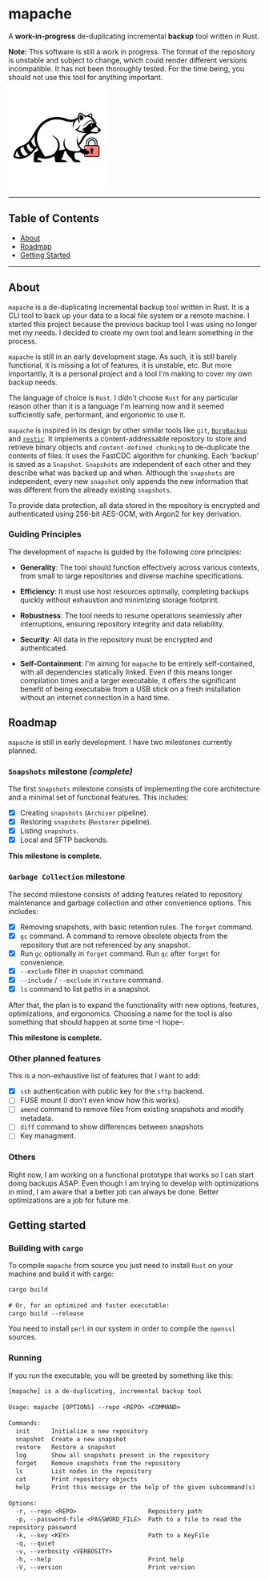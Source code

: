 # mapache

A **work-in-progress** de-duplicating incremental **backup** tool written in Rust.

**Note:**
This software is still a work in progress. The format of the repository is unstable and subject to change, which could render different versions incompatible. It has not been thoroughly tested. For the time being, you should not use this tool for anything important.

<img src="doc/res/mapache.png" alt="mapache logo" width="200"/>

---

## Table of Contents

- [About](#about)
- [Roadmap](#roadmap)
- [Getting Started](#getting-started)

---

## About

`mapache` is a de-duplicating incremental backup tool written in Rust. It is a CLI tool to back up your data to a local file system or a remote machine. I started this project because the previous backup tool I was using no longer met my needs. I decided to create my own tool and learn something in the process.

`mapache` is still in an early development stage. As such, it is still barely functional, it is missing a lot of features, it is unstable, etc. But more importantly, it is a personal project and a tool I'm making to cover my own backup needs.

The language of choice is `Rust`. I didn't choose `Rust` for any particular reason other than it is a language I'm learning now and it seemed sufficiently safe, performant, and ergonomic to use it.

`mapache` is inspired in its design by other similar tools like `git`, [`BorgBackup`](https://www.borgbackup.org/) and [`restic`](https://restic.net/). It implements a content-addressable repository to store and retrieve binary objects and `content-defined chunking` to de-duplicate the contents of files. It uses the FastCDC algorithm for chunking. Each 'backup' is saved as a `Snapshot`. `Snapshots` are independent of each other and they describe what was backed up and when. Although the `snapshots` are independent, every new `snapshot` only appends the new information that was different from the already existing `snapshots`.

To provide data protection, all data stored in the repository is encrypted and authenticated using 256-bit AES-GCM, with Argon2 for key derivation.

### Guiding Principles

The development of `mapache` is guided by the following core principles:

-   **Generality**: The tool should function effectively across various contexts, from small to large repositories and diverse machine specifications.

-   **Efficiency**: It must use host resources optimally, completing backups quickly without exhaustion and minimizing storage footprint.

-   **Robustness**: The tool needs to resume operations seamlessly after interruptions, ensuring repository integrity and data reliability.

-   **Security**: All data in the repository must be encrypted and authenticated.

-   **Self-Containment**: I'm aiming for `mapache` to be entirely self-contained, with all dependencies statically linked. Even if this means longer compilation times and a larger executable, it offers the significant benefit of being executable from a USB stick on a fresh installation without an internet connection in a hard time.


## Roadmap

`mapache` is still in early development. I have two milestones currently planned.

### `Snapshots` milestone *(complete)*

The first `Snapshots` milestone consists of implementing the core architecture and a minimal set of functional features. This includes:

-   [x] Creating `snapshots` (`Archiver` pipeline).
-   [x] Restoring `snapshots` (`Restorer` pipeline).
-   [x] Listing `snapshots`.
-   [x] Local and SFTP backends.

**This milestone is complete.**

### `Garbage Collection` milestone

The second milestone consists of adding features related to repository maintenance and garbage collection and other convenience options. This includes:

-   [x] Removing snapshots, with basic retention rules. The `forget` command.
-   [x] `gc` command. A command to remove obsolete objects from the repository that are not referenced by any snapshot.
-   [x] Run `gc` optionally in `forget` command. Run `gc` after `forget` for convenience.
-   [x] `--exclude` filter in `snapshot` command.
-   [x] `--include` / `--exclude` in `restore` command.
-   [x] `ls` command to list paths in a snapshot.

After that, the plan is to expand the functionality with new options, features, optimizations, and ergonomics. Choosing a name for the tool is also something that should happen at some time –I hope–.

**This milestone is complete.**

### Other planned features

This is a non-exhaustive list of features that I want to add:

-   [x] `ssh` authentication with public key for the `sftp` backend.
-   [ ] FUSE mount (I don't even know how this works).
-   [ ] `amend` command to remove files from existing snapshots and modify metadata.
-   [ ] `diff` command to show differences between snapshots
-   [ ] Key managment.

### Others

Right now, I am working on a functional prototype that works so I can start doing backups ASAP. Even though I am trying to develop with optimizations in mind, I am aware that a better job can always be done. Better optimizations are a job for future me.

## Getting started

### Building with `cargo`
To compile `mapache` from source you just need to install `Rust` on your machine and build it with cargo:

```
cargo build

# Or, for an optimized and faster executable:
cargo build --release
```

You need to install `perl` in our system in order to compile the `openssl` sources.

### Running
If you run the executable, you will be greeted by something like this:

```
[mapache] is a de-duplicating, incremental backup tool

Usage: mapache [OPTIONS] --repo <REPO> <COMMAND>

Commands:
  init      Initialize a new repository
  snapshot  Create a new snapshot
  restore   Restore a snapshot
  log       Show all snapshots present in the repository
  forget    Remove snapshots from the repository
  ls        List nodes in the repository
  cat       Print repository objects
  help      Print this message or the help of the given subcommand(s)

Options:
  -r, --repo <REPO>                    Repository path
  -p, --password-file <PASSWORD_FILE>  Path to a file to read the repository password
  -k, --key <KEY>                      Path to a KeyFile
  -q, --quiet
  -v, --verbosity <VERBOSITY>
  -h, --help                           Print help
  -V, --version                        Print version
```

